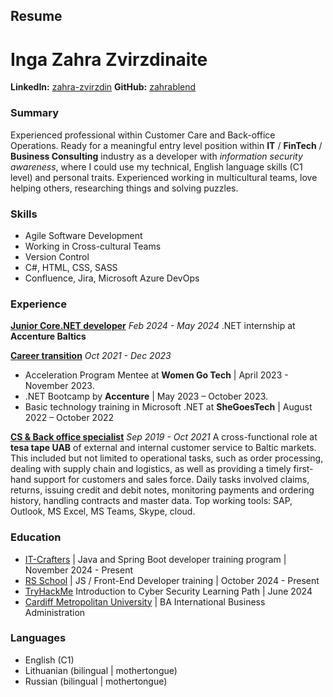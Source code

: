 ## Resume

# Inga Zahra Zvirzdinaite

**LinkedIn:** [zahra-zvirzdin](https://www.linkedin.com/in/zahra-zvirzdin)
**GitHub:** [zahrablend](https://github.com/zahrablend)

### Summary
Experienced professional within Customer Care and Back-office Operations.
Ready for a meaningful entry level position within **IT** / **FinTech** / **Business Consulting** industry as a developer with _information security awareness_, where I could use my technical, English language skills (C1 level) and personal traits.
Experienced working in multicultural teams, love helping others, researching things and solving puzzles.

### Skills
+ Agile Software Development
+ Working in Cross-cultural Teams
+ Version Control
+ C#, HTML, CSS, SASS
+ Confluence, Jira, Microsoft Azure DevOps

### Experience
<ins>**Junior Core.NET developer**</ins>
_Feb 2024 - May 2024_
.NET internship at **Accenture Baltics**

<ins>**Career transition**</ins>
_Oct 2021 - Dec 2023_
+ Acceleration Program Mentee at **Women Go Tech** | April 2023 - November 2023.
+ .NET Bootcamp by **Accenture** | May 2023 – October 2023.
+ Basic technology training in Microsoft .NET at **SheGoesTech** | August 2022 – October 2022

<ins>**CS & Back office specialist**</ins>
_Sep 2019 - Oct 2021_
A cross-functional role at **tesa tape UAB** of external and internal customer service to Baltic markets. This included but not limited to operational tasks, such as order processing, dealing with supply chain and logistics, as well as providing a timely first-hand support for customers and sales force. Daily tasks involved claims, returns, issuing credit and debit notes, monitoring payments and ordering history, handling contracts and master data. Top working tools: SAP, Outlook, MS Excel, MS Teams, Skype, cloud.

### Education
+ [IT-Crafters](https://itcrafters.eu/) | Java and Spring Boot developer training program | November 2024 - Present
+ [RS School](https://rs.school/courses) | JS / Front-End Developer training | October 2024 - Present
+ [TryHackMe](https://tryhackme.com/) Introduction to Cyber Security Learning Path | June 2024
+ [Cardiff Metropolitan University](https://www.cardiffmet.ac.uk/Pages/default.aspx) | BA International Business Administration

### Languages
+ English (C1)
+ Lithuanian (bilingual | mothertongue)
+ Russian (bilingual | mothertongue)
